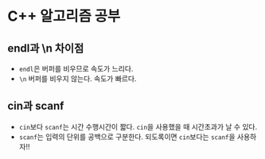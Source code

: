 # C++ 알고리즘 공부

## endl과 \n 차이점

- `endl`은 버퍼를 비우므로 속도가 느리다.
-  `\n` 버퍼를 비우지 않는다. 속도가 빠르다. 

## cin과 scanf
- `cin`보다 `scanf`는 시간 수행시간이 짧다. `cin`을 사용했을 때 시간초과가 날 수 있다.
- `scanf`는 입력의 단위를 공백으로 구분한다. 
되도록이면 `cin`보다는 `scanf`을 사용하자!!